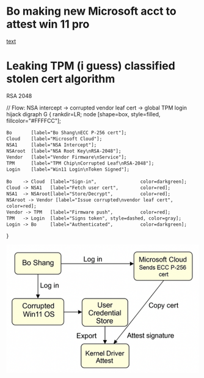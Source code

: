 # Bo making new Microsoft acct to attest win 11 pro

[text](../../Users/bshan/Downloads)

# Leaking TPM (i guess) classified stolen cert algorithm

RSA 2048

// Flow: NSA intercept → corrupted vendor leaf cert → global TPM login hijack
digraph G {
    rankdir=LR;
    node [shape=box, style=filled, fillcolor="#FFFFCC"];

    Bo       [label="Bo Shang\nECC P-256 cert"];
    Cloud    [label="Microsoft Cloud"];
    NSA1     [label="NSA Intercept"];
    NSAroot  [label="NSA Root Key\nRSA-2048"];
    Vendor   [label="Vendor Firmware\nService"];
    TPM      [label="TPM Chip\nCorrupted Leaf\nRSA-2048"];
    Login    [label="Win11 Login\nToken Signed"];

    Bo    -> Cloud  [label="Sign-in",                color=darkgreen];
    Cloud -> NSA1   [label="Fetch user cert",        color=red];
    NSA1  -> NSAroot[label="Store/Decrypt",          color=red];
    NSAroot -> Vendor [label="Issue corrupted\nvendor leaf cert", color=red];
    Vendor -> TPM   [label="Firmware push",          color=red];
    TPM   -> Login  [label="Signs token", style=dashed, color=gray];
    Login -> Bo     [label="Authenticated",          color=darkgreen];
}

![alt text](Bo_attesting_after_login_from_microsoft_cloud_account.png)